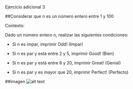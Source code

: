 Ejercicio adicional 3

##Considerar que n es un número entero entre 1 y 100

Contexto:

Dado un número entero n, realizar las siguientes condiciones:

- Si n es impar, imprimir Odd! (Impar)

- Si n es par y está entre 2 y 5, imprimir Good! (Bien)

- Si n es par y está entre 6 y 20, imprimir Great! (Genial)

- Si n es par y es mayor que 20, imprimir Perfect! (Perfecto)

##imagen
![alt text](http://1.1m.yt/qdz7z_l.jpg "Imagen diagrama")